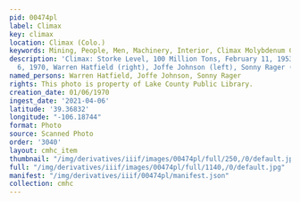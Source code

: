 ```yaml
---
pid: 00474pl
label: Climax
key: climax
location: Climax (Colo.)
keywords: Mining, People, Men, Machinery, Interior, Climax Molybdenum Company
description: 'Climax: Storke Level, 100 Million Tons, February 11, 1953 - January
  6, 1970, Warren Hatfield (right), Joffe Johnson (left), Sonny Rager (driver)'
named_persons: Warren Hatfield, Joffe Johnson, Sonny Rager
rights: This photo is property of Lake County Public Library.
creation_date: 01/06/1970
ingest_date: '2021-04-06'
latitude: '39.36832'
longitude: "-106.18744"
format: Photo
source: Scanned Photo
order: '3040'
layout: cmhc_item
thumbnail: "/img/derivatives/iiif/images/00474pl/full/250,/0/default.jpg"
full: "/img/derivatives/iiif/images/00474pl/full/1140,/0/default.jpg"
manifest: "/img/derivatives/iiif/00474pl/manifest.json"
collection: cmhc
---
```

